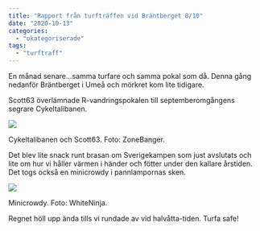 ```yaml
---
title: "Rapport från turfträffen vid Bräntberget 8/10"
date: "2020-10-13"
categories: 
  - "okategoriserade"
tags: 
  - "turftraff"
---
```


En månad senare...samma turfare och samma pokal som då. Denna gång nedanför Bräntberget i Umeå och mörkret kom lite tidigare.

Scott63 överlämnade R-vandringspokalen till septemberomgångens segrare Cykeltalibanen.

![](https://turfvasterbotten.files.wordpress.com/2020/10/img_6053.jpg?w=1024)

Cykeltalibanen och Scott63. Foto: ZoneBanger.

Det blev lite snack runt brasan om Sverigekampen som just avslutats och lite om hur vi håller värmen i händer och fötter under den kallare årstiden. Det togs också en minicrowdy i pannlampornas sken.

![](https://turfvasterbotten.files.wordpress.com/2020/10/121611816_379655166552934_1682964883635679117_n.jpg?w=828)

Minicrowdy. Foto: WhiteNinja.

Regnet höll upp ända tills vi rundade av vid halvåtta-tiden. Turfa safe!
